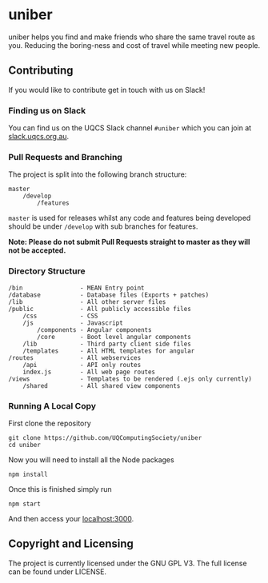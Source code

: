 # uniber
uniber helps you find and make friends who share the same travel route as you. Reducing the boring-ness and cost of travel while meeting new people.

## Contributing
If you would like to contribute get in touch with us on Slack!
### Finding us on Slack
You can find us on the UQCS Slack channel `#uniber` which you can join at [slack.uqcs.org.au](https://slack.uqcs.org.au/).
### Pull Requests and Branching
The project is split into the following branch structure:

```
master
	/develop
		/features
```

`master` is used for releases whilst any code and features being developed should be under `/develop` with sub branches for features.

**Note: Please do not submit Pull Requests straight to master as they will not be accepted.**

### Directory Structure
```
/bin                - MEAN Entry point
/database           - Database files (Exports + patches)
/lib                - All other server files
/public             - All publicly accessible files
    /css            - CSS
    /js             - Javascript
        /components - Angular components
        /core       - Boot level angular components
    /lib            - Third party client side files
    /templates      - All HTML templates for angular
/routes             - All webservices
    /api            - API only routes
    index.js        - All web page routes
/views              - Templates to be rendered (.ejs only currently)
    /shared         - All shared view components
```    
### Running A Local Copy
First clone the repository
```
git clone https://github.com/UQComputingSociety/uniber
cd uniber
```

Now you will need to install all the Node packages
```
npm install
```

Once this is finished simply run
```
npm start
```

And then access your [localhost:3000](http://localhost:3000).

## Copyright and Licensing
The project is currently licensed under the GNU GPL V3. The full license can be found under LICENSE.